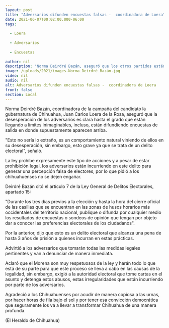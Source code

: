 ```yaml
---
layout: post
title: "Adversarios difunden encuestas falsas -  coordinadora de Loera"
date: 2021-06-07T00:02:00.000-06:00
tags:
  
  - Loera
  
  - Adversarios
  
  - Encuestas
  
author: nil
description: "Norma Deirdré Bazán, aseguró que los otros partidos están difundiendo encuestas de salida en donde supuestamente aparecen arriba"
image: /uploads/2021/images-Norma_Deirdré_Bazán.jpg
video: nil
audio: nil
alt: Adversarios difunden encuestas falsas -  coordinadora de Loera
front: false
section: Local
---
```


Norma Deirdré Bazán, coordinadora de la campaña del candidato la gubernatura de Chihuahua, Juan Carlos Loera de la Rosa, aseguró que la desesperación de los adversarios es clara hasta el grado que están llegando a límites inimaginables, incluso, están difundiendo encuestas de salida en donde supuestamente aparecen arriba.

"Esto no sería lo extraño, es un comportamiento natural viniendo de ellos en su desesperación, sin embargo, esto grave ya que se trata de un delito electoral", señaló.

La ley prohíbe expresamente este tipo de acciones y a pesar de estar prohibición legal, los adversarios están incurriendo en este delito para generar una percepción falsa de electores, por lo que pidió a los chihuahuenses no se dejen engañar.

Deirdré Bazán citó el artículo 7 de la Ley General de Delitos Electorales, apartado 15:

"Durante los tres días previos a la elección y hasta la hora del cierre oficial de las casillas que se encuentran en las zonas de husos horarios más occidentales del territorio nacional, publique o difunda por cualquier medio los resultados de encuestas o sondeos de opinión que tengan por objeto dar a conocer las preferencias electorales de los ciudadanos".

Por la anterior, dijo que esto es un delito electoral que alcanza una pena de hasta 3 años de prisión a quienes incurran en estas prácticas.

Advirtió a los adversarios que tomarán todas las medidas legales pertinentes y van a denunciar de manera inmediata.

Aclaró que el Morena son muy respetuosos de la ley y harán todo lo que está de su parte para que este proceso se lleva a cabo en las causas de la legalidad, sin embargo, exigió a la autoridad electoral que tome cartas en el asunto y detenga estos abusos, estas irregularidades que están incurriendo por parte de los adversarios.

Agradeció a los Chihuahuenses por acudir de manera copiosa a las urnas, por hacer horas de fila bajo el sol y por tener esa convicción democrática que seguramente los va a llevar a transformar Chihuahua de una manera profunda.

(El Heraldo de Chihuahua)